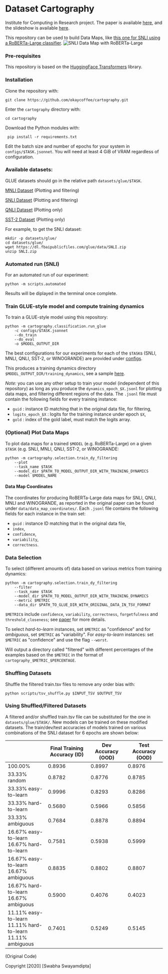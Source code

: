 # Dataset Cartography

Institute for Computing in Research project. The paper is available [here](https://raw.githubusercontent.com/okaycoffee/cartography/main/documents/BishnuGondoputroDataMapsPaper.pdf), and the slideshow is available [here](https://raw.githubusercontent.com/okaycoffee/cartography/main/documents/BishnuGondoputroDataMapsSlides.pdf).

This repository can be used to build Data Maps, like [this one for SNLI using a RoBERTa-Large classifier](./sample/SNLI_RoBERTa.pdf).
![SNLI Data Map with RoBERTa-Large](./sample/SNLI_RoBERTa.png)

### Pre-requisites

This repository is based on the [HuggingFace Transformers](https://github.com/huggingface/transformers) library.
<!-- Hyperparameter tuning is based on [HFTune](https://github.com/allenai/hftune). -->

### Installation

Clone the repository with:

```
git clone https://github.com/okaycoffee/cartography.git
```

Enter the `cartography` directory with:
```
cd cartography
```

Download the Python modules with:

```
 pip install -r requirements.txt
```

Edit the batch size and number of epochs for your system in `configs/$TASK.jsonnet`. You will need at least 4 GiB of VRAM regardless of configuration.

### Available datasets:

GLUE datasets should go in the relative path `datasets/glue/$TASK`. 

[MNLI Dataset](https://dl.fbaipublicfiles.com/glue/data/MNLI.zip) (Plotting and filtering)

[SNLI Dataset](https://dl.fbaipublicfiles.com/glue/data/SNLI.zip) (Plotting and filtering)

[QNLI Dataset](https://dl.fbaipublicfiles.com/glue/data/QNLI.zip) (Plotting only)

[SST-2 Dataset](https://dl.fbaipublicfiles.com/glue/data/SST-2.zip) (Plotting only)

For example, to get the SNLI dataset:
```
mkdir -p datasets/glue/
cd datasets/glue/
wget https://dl.fbaipublicfiles.com/glue/data/SNLI.zip
unzip SNLI.zip
```

### Automated run (SNLI)

For an automated run of our experiment:
```
python -m scripts.automated
```
Results will be diplayed in the terminal once complete.

### Train GLUE-style model and compute training dynamics

To train a GLUE-style model using this repository:

```
python -m cartography.classification.run_glue
    -c configs/$TASK.jsonnet
    --do_train
    --do_eval
    -o $MODEL_OUTPUT_DIR
```
The best configurations for our experiments for each of the `$TASK`s (SNLI, MNLI, QNLI, SST-2, or WINOGRANDE) are provided under [configs](./configs).

This produces a training dynamics directory `$MODEL_OUTPUT_DIR/training_dynamics`, see a sample [here](./sample/training_dynamics/).

*Note:* you can use any other setup to train your model (independent of this repository) as long as you produce the `dynamics_epoch_$X.jsonl` for plotting data maps, and filtering different regions of the data.
The `.jsonl` file must contain the following fields for every training instance:
- `guid` : instance ID matching that in the original data file, for filtering,
- `logits_epoch_$X` : logits for the training instance under epoch `$X`,
- `gold` : index of the gold label, must match the logits array.


### (Optional) Plot Data Maps

To plot data maps for a trained `$MODEL` (e.g. RoBERTa-Large) on a given `$TASK` (e.g. SNLI, MNLI, QNLI, SST-2, or WINOGRANDE:

```
python -m cartography.selection.train_dy_filtering
    --plot
    --task_name $TASK
    --model_dir $PATH_TO_MODEL_OUTPUT_DIR_WITH_TRAINING_DYNAMICS
    --model $MODEL_NAME
```

#### Data Map Coordinates

The coordinates for producing RoBERTa-Large data maps for SNLI, QNLI, MNLI and WINOGRANDE, as reported in the original paper can be found under `data/data_map_coordinates/`. Each `.jsonl` file contains the following fields for each instance in the train set:
- `guid` : instance ID matching that in the original data file,
- `index`,
- `confidence`,
- `variability`,
- `correctness`.


### Data Selection

To select (different amounts of) data based on various metrics from training dynamics:

```
python -m cartography.selection.train_dy_filtering
    --filter
    --task_name $TASK
    --model_dir $PATH_TO_MODEL_OUTPUT_DIR_WITH_TRAINING_DYNAMICS
    --metric $METRIC
    --data_dir $PATH_TO_GLUE_DIR_WITH_ORIGINAL_DATA_IN_TSV_FORMAT
```

`$METRIC`s include `confidence`, `variability`, `correctness`, `forgetfulness` and `threshold_closeness`; see [paper](https://aclanthology.org/2020.emnlp-main.746) for more details.

To select _hard-to-learn_ instances, set `$METRIC` as "confidence" and for _ambiguous_, set `$METRIC` as "variability". For _easy-to-learn_ instances: set `$METRIC` as "confidence" and use the flag `--worst`.

Will output a directory called "filtered" with different percentages of the examples based on the `$METRIC` in the format of `cartography_$METRIC_$PERCENTAGE`.

### Shuffling Datasets

Shuffle the filtered train.tsv files to remove any order bias with:

```
python scripts/tsv_shuffle.py $INPUT_TSV $OUTPUT_TSV
```
### Using Shuffled/Filtered Datasets

A filtered and/or shuffled train.tsv file can be substituted for the one in `datasets/glue/$TASK/`. New models can be trained on these modified datasets. The train/dev/test accuracies of models trained on various combinations of the SNLI dataset for 6 epochs are shown below: 

|                                                         | Final Training Accuracy (ID) | Dev Accuracy (OOD) | Test Accuracy (OOD) |
| ------------------------------------------------------- | ---------------------------- | ------------------ | ------------------- |
| 100.00%                                                 | 0.8936                       | 0.8997             | 0.8976              |
| 33.33% random                                              | 0.8782                       | 0.8776             | 0.8785              |
| 33.33% easy-to-learn                                       | 0.9996                       | 0.8293             | 0.8286              |
| 33.33% hard-to-learn                                       | 0.5680                        | 0.5966             | 0.5856              |
| 33.33% ambiguous                                           | 0.7684                       | 0.8878             | 0.8894              |
| 16.67% easy-to-learn<br>16.67% hard-to-learn                  | 0.7581                       | 0.5938             | 0.5999              |
| 16.67% easy-to-learn<br>16.67% ambiguous                      | 0.8835                       | 0.8802              | 0.8807               |
| 16.67% hard-to-learn<br>16.67% ambiguous                      | 0.5900                       | 0.4076             | 0.4023              |
| 11.11% easy-to-learn<br>11.11% hard-to-learn<br>11.11% ambiguous | 0.7401                       | 0.5249             | 0.5145              |

(Original Code)

Copyright [2020] [Swabha Swayamdipta]